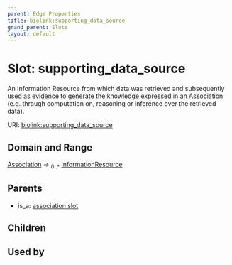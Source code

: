 ```yaml
---
parent: Edge Properties
title: biolink:supporting_data_source
grand_parent: Slots
layout: default
---
```


# Slot: supporting_data_source


An Information Resource from which data was retrieved and subsequently used as evidence to generate the knowledge expressed in an Association (e.g. through computation on, reasoning or inference over the retrieved data).

URI: [biolink:supporting_data_source](https://w3id.org/biolink/vocab/supporting_data_source)

## Domain and Range

[Association](Association.md) ->  <sub>0..\*</sub> [InformationResource](InformationResource.md)

## Parents

 *  is_a: [association slot](association_slot.md)

## Children


## Used by

